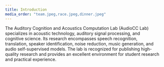 ```yaml
---
title: Introduction
media_order: "team.jpeg,race.jpeg,dinner.jpeg"
---
```



The Auditory Cognition and Acoustics Computation Lab (AudioCC Lab) specializes in acoustic technology, auditory signal processing, and cognitive science. Its research encompasses speech recognition, translation, speaker identification, noise reduction, music generation, and audio self-supervised models. The lab is recognized for publishing high-quality research and provides an excellent environment for student research and practical experience.
